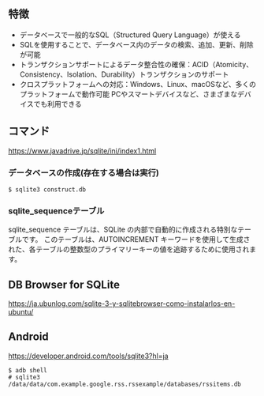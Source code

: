 ## 特徴
- データベースで一般的なSQL（Structured Query Language）が使える
- SQLを使用することで、データベース内のデータの検索、追加、更新、削除が可能
- トランザクションサポートによるデータ整合性の確保：ACID（Atomicity、Consistency、Isolation、Durability）トランザクションのサポート
- クロスプラットフォームへの対応：Windows、Linux、macOSなど、多くのプラットフォームで動作可能 PCやスマートデバイスなど、さまざまなデバイスでも利用できる

## コマンド
https://www.javadrive.jp/sqlite/ini/index1.html

### データベースの作成(存在する場合は実行)
```
$ sqlite3 construct.db
```
### sqlite_sequenceテーブル
sqlite_sequence テーブルは、SQLite の内部で自動的に作成される特別なテーブルです。
このテーブルは、AUTOINCREMENT キーワードを使用して生成された、各テーブルの整数型のプライマリーキーの値を追跡するために使用されます。

## DB Browser for SQLite
https://ja.ubunlog.com/sqlite-3-y-sqlitebrowser-como-instalarlos-en-ubuntu/

## Android
https://developer.android.com/tools/sqlite3?hl=ja
```
$ adb shell
# sqlite3 /data/data/com.example.google.rss.rssexample/databases/rssitems.db
```
